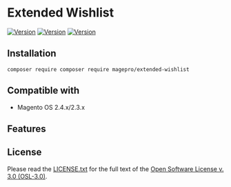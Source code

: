 # Extended Wishlist
[![Version](https://img.shields.io/badge/v1.0.0-beta-yellowgreen)](https://github.com/mageprocommunity/extended-wishlist)
[![Version](https://img.shields.io/badge/magento-2.4.*-orange)]()
[![Version](https://img.shields.io/badge/magento-2.3.*-green)]()

## Installation

`composer require composer require magepro/extended-wishlist`

## Compatible with

* Magento OS 2.4.x/2.3.x

## Features

## License
Please read the [LICENSE.txt](https://github.com/mageprocommunity/extended-wishlist/blob/master/LICENSE.txt) for the full text of the [Open Software License v. 3.0 (OSL-3.0)](http://opensource.org/licenses/osl-3.0.php).
